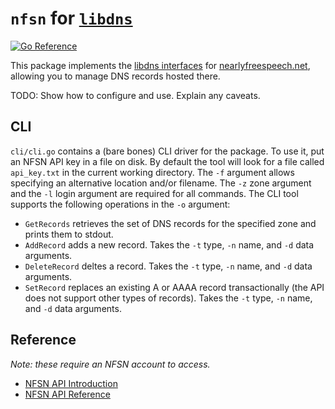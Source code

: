 `nfsn` for [`libdns`](https://github.com/libdns/libdns)
=======================

[![Go Reference](https://pkg.go.dev/badge/test.svg)](https://pkg.go.dev/github.com/libdns/nfsn)

This package implements the [libdns interfaces](https://github.com/libdns/libdns) for
[nearlyfreespeech.net](https://www.nearlyfreespeech.net), allowing you to manage DNS records hosted
there.

TODO: Show how to configure and use. Explain any caveats.

## CLI

`cli/cli.go` contains a (bare bones) CLI driver for the package. To use it, put an NFSN API key in a
file on disk. By default the tool will look for a file called `api_key.txt` in the current working
directory. The `-f` argument allows specifying an alternative location and/or filename. The `-z`
zone argument and the `-l` login argument are required for all commands. The CLI tool supports the
following operations in the `-o` argument:

* `GetRecords` retrieves the set of DNS records for the specified zone and prints them to stdout.
* `AddRecord` adds a new record. Takes the `-t` type, `-n` name, and `-d` data arguments.
* `DeleteRecord` deltes a record. Takes the `-t` type, `-n` name, and `-d` data arguments.
* `SetRecord` replaces an existing A or AAAA record transactionally (the API does not support other
  types of records). Takes the `-t` type, `-n` name, and `-d` data arguments.

## Reference

_Note: these require an NFSN account to access._

* [NFSN API Introduction](https://members.nearlyfreespeech.net/wiki/API/Introduction)
* [NFSN API Reference](https://members.nearlyfreespeech.net/wiki/API/Reference)
